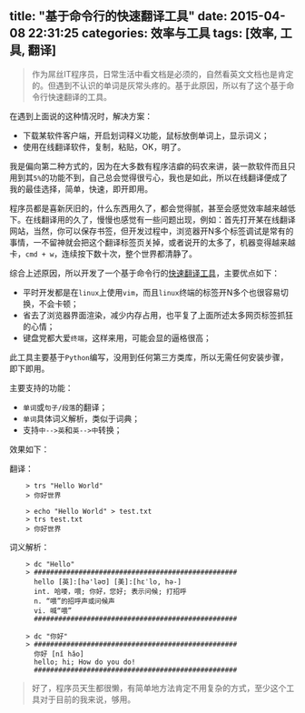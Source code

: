 title: "基于命令行的快速翻译工具"
date: 2015-04-08 22:31:25
categories: 效率与工具
tags: [效率, 工具, 翻译]
---

> 作为屌丝IT程序员，日常生活中看文档是必须的，自然看英文文档也是肯定的。但遇到不认识的单词是灰常头疼的。基于此原因，所以有了这个基于命令行快速翻译的工具。

在遇到上面说的这种情况时，解决方案：

- 下载某软件客户端，开启划词释义功能，鼠标放倒单词上，显示词义；
- 使用在线翻译软件，复制，粘贴，OK，明了。

我是偏向第二种方式的，因为在大多数有程序洁癖的码农来讲，装一款软件而且只用到其`5%`的功能不到，自己总会觉得很亏心，我也是如此，所以在线翻译便成了我的最佳选择，简单，快速，即开即用。

程序员都是喜新厌旧的，什么东西用久了，都会觉得腻，甚至会感觉效率越来越低下。在线翻译用的久了，慢慢也感觉有一些问题出现，例如：首先打开某在线翻译网站，当然，你可以保存书签，但开发过程中，浏览器开N多个标签调试是常有的事情，一不留神就会把这个翻译标签页关掉，或者说开的太多了，机器变得越来越卡，`cmd + w`，连续按下数十次，整个世界都清静了。

综合上述原因，所以开发了一个基于命令行的<a href="https://github.com/kaito-kidd/fast-translation" target="_blank">快速翻译工具</a>，主要优点如下：

- 平时开发都是在`linux`上使用`vim`，而且`linux`终端的标签开N多个也很容易切换，不会卡顿；
- 省去了浏览器界面渲染，减少内存占用，也平复了上面所述太多网页标签抓狂的心情；
- 键盘党都大爱`终端`，这样来用，可能会显的逼格很高；

<!-- more -->

此工具主要基于`Python`编写，没用到任何第三方类库，所以无需任何安装步骤，即下即用。

主要支持的功能：

- `单词`或`句子/段落`的翻译；
- `单词`具体词义解析，类似于词典；
- 支持`中-->英`和`英-->中`转换；

效果如下：

翻译：

		> trs "Hello World"
		> 你好世界
		
		> echo "Hello World" > test.txt
		> trs test.txt
		> 你好世界

词义解析：

		> dc "Hello"
		> ##################################################
    	  hello [英]:[hə'ləʊ] [美]:[hɛˈlo, hə-]
		  int. 哈喽，喂; 你好，您好; 表示问候; 打招呼
    	  n. “喂”的招呼声或问候声
	      vi. 喊“喂”
	      ##################################################

		> dc "你好"
		> ##################################################
    	  你好 [nǐ hǎo]
	      hello; hi; How do you do!
	      ##################################################
	      
> 好了，程序员天生都很懒，有简单地方法肯定不用复杂的方式，至少这个工具对于目前的我来说，够用。


